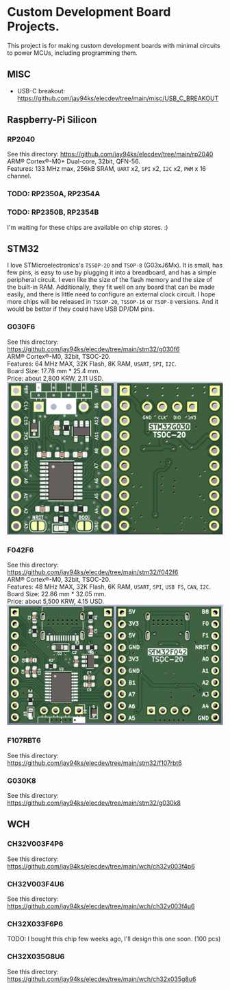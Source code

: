 # Custom Development Board Projects.
This project is for making custom development boards with minimal circuits to power MCUs, including programming them.

## MISC
* USB-C breakout: https://github.com/jay94ks/elecdev/tree/main/misc/USB_C_BREAKOUT

## Raspberry-Pi Silicon
### RP2040
See this directory: https://github.com/jay94ks/elecdev/tree/main/rp2040 <br />
ARM® Cortex®-M0+ Dual-core, 32bit, QFN-56.<br />
Features: 133 MHz max, 256kB SRAM, `UART` x2, `SPI` x2, `I2C` x2, `PWM` x 16 channel.<br/>

### TODO: RP2350A, RP2354A 
### TODO: RP2350B, RP2354B
I'm waiting for these chips are available on chip stores. :)

## STM32
I love STMicroelectronics's `TSSOP-20` and `TSOP-8` (G03xJ6Mx).
It is small, has few pins, is easy to use by plugging it into a breadboard,
and has a simple peripheral circuit. I even like the size of the flash memory and the size of the built-in RAM. 
Additionally, they fit well on any board that can be made easily, and there is little need to configure an external clock circuit.
I hope more chips will be released in `TSSOP-20`, `TSSOP-16` or `TSOP-8` versions. And it would be better if they could have USB DP/DM pins.

### G030F6
See this directory: https://github.com/jay94ks/elecdev/tree/main/stm32/g030f6 <br />
ARM® Cortex®-M0, 32bit, TSOC-20.<br />
Features: 64 MHz MAX, 32K Flash, 8K RAM, `USART`, `SPI`,  `I2C`.<br/>
Board Size: 17.78 mm * 25.4 mm.<br />
Price: about 2,800 KRW, 2.11 USD.<br/>
![STM32G030F6Px](https://github.com/jay94ks/elecdev/blob/main/stm32/g030f6/v1/STM32G030F6Px_BRD.png)

### F042F6
See this directory: https://github.com/jay94ks/elecdev/tree/main/stm32/f042f6 <br />
ARM® Cortex®-M0, 32bit, TSOC-20.<br />
Features: 48 MHz MAX, 32K Flash, 6K RAM, `USART`, `SPI`, `USB FS`, `CAN`, `I2C`.<br/>
Board Size: 22.86 mm * 32.05 mm.<br />
Price: about 5,500 KRW, 4.15 USD.<br/>
![STM32G030F6Px](https://github.com/jay94ks/elecdev/blob/main/stm32/f042f6/v1/STM32F042F6Px_BRD.png)

### F107RBT6
See this directory: https://github.com/jay94ks/elecdev/tree/main/stm32/f107rbt6 <br />

### G030K8
See this directory: https://github.com/jay94ks/elecdev/tree/main/stm32/g030k8 <br />

## WCH
### CH32V003F4P6
See this directory: https://github.com/jay94ks/elecdev/tree/main/wch/ch32v003f4p6 <br />

### CH32V003F4U6
See this directory: https://github.com/jay94ks/elecdev/tree/main/wch/ch32v003f4u6 <br />

### CH32X033F6P6
TODO: I bought this chip few weeks ago, I'll design this one soon. (100 pcs)

### CH32X035G8U6
See this directory:  https://github.com/jay94ks/elecdev/tree/main/wch/ch32x035g8u6 <br />